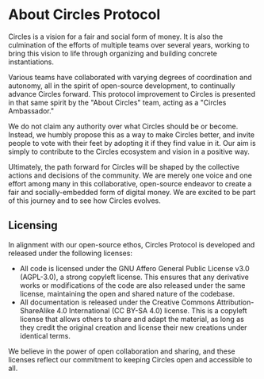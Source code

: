 # About Circles Protocol

Circles is a vision for a fair and social form of money. It is also the culmination of the efforts of multiple teams over several years, working to bring this vision to life through organizing and building concrete instantiations.  

Various teams have collaborated with varying degrees of coordination and autonomy, all in the spirit of open-source development, to continually advance Circles forward. This protocol improvement to Circles is presented in that same spirit by the "About Circles" team, acting as a "Circles Ambassador." 

We do not claim any authority over what Circles should be or become. Instead, we humbly propose this as a way to make Circles better, and invite people to vote with their feet by adopting it if they find value in it. Our aim is simply to contribute to the Circles ecosystem and vision in a positive way.

Ultimately, the path forward for Circles will be shaped by the collective actions and decisions of the community. We are merely one voice and one effort among many in this collaborative, open-source endeavor to create a fair and socially-embedded form of digital money. We are excited to be part of this journey and to see how Circles evolves.

## Licensing
In alignment with our open-source ethos, Circles Protocol is developed and released under the following licenses:

- All code is licensed under the GNU Affero General Public License v3.0 (AGPL-3.0), a strong copyleft license. This ensures that any derivative works or modifications of the code are also released under the same license, maintaining the open and shared nature of the codebase.
- All documentation is released under the Creative Commons Attribution-ShareAlike 4.0 International (CC BY-SA 4.0) license. This is a copyleft license that allows others to share and adapt the material, as long as they credit the original creation and license their new creations under identical terms.

We believe in the power of open collaboration and sharing, and these licenses reflect our commitment to keeping Circles open and accessible to all.